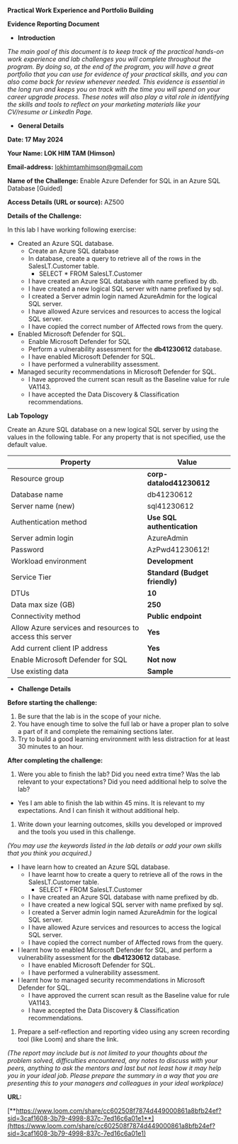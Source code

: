 **Practical Work Experience and Portfolio Building**

**Evidence Reporting Document**

- **Introduction**

_The main goal of this document is to keep track of the practical hands-on work experience and lab challenges you will complete throughout the program. By doing so, at the end of the program, you will have a great portfolio that you can use for evidence of your practical skills, and you can also come back for review whenever needed. This evidence is essential in the long run and keeps you on track with the time you will spend on your career upgrade process. These notes will also play a vital role in identifying the skills and tools to reflect on your marketing materials like your CV/resume or LinkedIn Page._

- **General Details**

**Date: 17 May 2024**

**Your Name: LOK HIM TAM (Himson)**

**Email-address:** <lokhimtamhimson@gmail.com>

**Name of the Challenge:** Enable Azure Defender for SQL in an Azure SQL Database \[Guided\]

**Access Details (URL or source):** AZ500

**Details of the Challenge:**

In this lab I have working following exercise:

- Created an Azure SQL database.
  - Create an Azure SQL database
  - In database, create a query to retrieve all of the rows in the SalesLT.Customer table.
    - SELECT \* FROM SalesLT.Customer
  - I have created an Azure SQL database with name prefixed by db.
  - I have created a new logical SQL server with name prefixed by sql.
  - I created a Server admin login named AzureAdmin for the logical SQL server.
  - I have allowed Azure services and resources to access the logical SQL server.
  - I have copied the correct number of Affected rows from the query.
- Enabled Microsoft Defender for SQL.
  - Enable Microsoft Defender for SQL
  - Perform a vulnerability assessment for the **db41230612** database.
  - I have enabled Microsoft Defender for SQL.
  - I have performed a vulnerability assessment.
- Managed security recommendations in Microsoft Defender for SQL.
  - I have approved the current scan result as the Baseline value for rule VA1143.
  - I have accepted the Data Discovery & Classification recommendations.

**Lab Topology**

Create an Azure SQL database on a new logical SQL server by using the values in the following table. For any property that is not specified, use the default value.

| **Property** | **Value** |
| --- | --- |
| Resource group | **corp-datalod41230612** |
| Database name | db41230612 |
| Server name (new) | sql41230612 |
| Authentication method | **Use SQL authentication** |
| Server admin login | AzureAdmin |
| Password | AzPwd41230612! |
| Workload environment | **Development** |
| Service Tier | **Standard (Budget friendly)** |
| DTUs | **10** |
| Data max size (GB) | **250** |
| Connectivity method | **Public endpoint** |
| Allow Azure services and resources to access this server | **Yes** |
| Add current client IP address | **Yes** |
| Enable Microsoft Defender for SQL | **Not now** |
| Use existing data | **Sample** |

- **Challenge Details**

**Before starting the challenge:**

1. Be sure that the lab is in the scope of your niche.
2. You have enough time to solve the full lab or have a proper plan to solve a part of it and complete the remaining sections later.
3. Try to build a good learning environment with less distraction for at least 30 minutes to an hour.

**After completing the challenge:**

1. Were you able to finish the lab? Did you need extra time? Was the lab relevant to your expectations? Did you need additional help to solve the lab?

- Yes I am able to finish the lab within 45 mins. It is relevant to my expectations. And I can finish it without additional help.

1. Write down your learning outcomes, skills you developed or improved and the tools you used in this challenge.

_(You may use the keywords listed in the lab details or add your own skills that you think you acquired.)_

- I have learn how to created an Azure SQL database.
  - I have learnt how to create a query to retrieve all of the rows in the SalesLT.Customer table.
    - SELECT \* FROM SalesLT.Customer
  - I have created an Azure SQL database with name prefixed by db.
  - I have created a new logical SQL server with name prefixed by sql.
  - I created a Server admin login named AzureAdmin for the logical SQL server.
  - I have allowed Azure services and resources to access the logical SQL server.
  - I have copied the correct number of Affected rows from the query.
- I learnt how to enabled Microsoft Defender for SQL, and perform a vulnerability assessment for the **db41230612** database.
  - I have enabled Microsoft Defender for SQL.
  - I have performed a vulnerability assessment.
- I learnt how to managed security recommendations in Microsoft Defender for SQL.
  - I have approved the current scan result as the Baseline value for rule VA1143.
  - I have accepted the Data Discovery & Classification recommendations.

1. Prepare a self-reflection and reporting video using any screen recording tool (like Loom) and share the link.

_(The report may include but is not limited to your thoughts about the problem solved, difficulties encountered, any notes to discuss with your peers, anything to ask the mentors and last but not least how it may help you in your ideal job. Please prepare the summary in a way that you are presenting this to your managers and colleagues in your ideal workplace)_

**URL:**

[**https://www.loom.com/share/cc602508f7874d449000861a8bfb24ef?sid=3caf1608-3b79-4998-837c-7ed16c6a01e1**](https://www.loom.com/share/cc602508f7874d449000861a8bfb24ef?sid=3caf1608-3b79-4998-837c-7ed16c6a01e1)